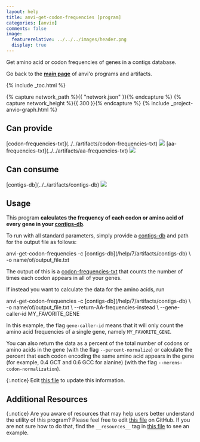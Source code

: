 ```yaml
---
layout: help
title: anvi-get-codon-frequencies [program]
categories: [anvio]
comments: false
image:
  featurerelative: ../../../images/header.png
  display: true
---
```


Get amino acid or codon frequencies of genes in a contigs database.

Go back to the **[main page](../../)** of anvi'o programs and artifacts.


{% include _toc.html %}
<div id="svg" class="subnetwork"></div>
{% capture network_path %}{{ "network.json" }}{% endcapture %}
{% capture network_height %}{{ 300 }}{% endcapture %}
{% include _project-anvio-graph.html %}


## Can provide

<p style="text-align: left" markdown="1"><span class="artifact-p">[codon-frequencies-txt](../../artifacts/codon-frequencies-txt) <img src="../../images/icons/TXT.png" class="artifact-icon-mini" /></span> <span class="artifact-p">[aa-frequencies-txt](../../artifacts/aa-frequencies-txt) <img src="../../images/icons/TXT.png" class="artifact-icon-mini" /></span></p>

## Can consume

<p style="text-align: left" markdown="1"><span class="artifact-r">[contigs-db](../../artifacts/contigs-db) <img src="../../images/icons/DB.png" class="artifact-icon-mini" /></span></p>

## Usage


This program **calculates the frequency of each codon or amino acid of every gene in your <span class="artifact-n">[contigs-db](/help/7/artifacts/contigs-db)</span>**. 

To run with all standard parameters, simply provide a <span class="artifact-n">[contigs-db](/help/7/artifacts/contigs-db)</span> and path for the output file as follows: 

<div class="codeblock" markdown="1">
anvi&#45;get&#45;codon&#45;frequencies &#45;c <span class="artifact&#45;n">[contigs&#45;db](/help/7/artifacts/contigs&#45;db)</span> \ 
                &#45;o name/of/output_file.txt 
</div>

The output of this is a <span class="artifact-n">[codon-frequencies-txt](/help/7/artifacts/codon-frequencies-txt)</span> that counts the number of times each codon appears in all of your genes.

If instead you want to calculate the data for the amino acids, run 

<div class="codeblock" markdown="1">
anvi&#45;get&#45;codon&#45;frequencies &#45;c <span class="artifact&#45;n">[contigs&#45;db](/help/7/artifacts/contigs&#45;db)</span> \ 
                &#45;o name/of/output_file.txt  \
                &#45;&#45;return&#45;AA&#45;frequencies&#45;instead \
                &#45;&#45;gene&#45;caller&#45;id MY_FAVORITE_GENE
</div>

In this example, the flag `gene-caller-id` means that it will only count the amino acid frequencies of a single gene, namely `MY_FAVORITE_GENE`.

You can also return the data as a percent of the total number of codons or amino acids in the gene (with the flag `--percent-normalize`) or calculate the percent that each codon encoding the same amino acid appears in the gene (for example, 0.4 GCT and 0.6 GCC for alanine) (with the flag `--merens-codon-normalization`). 


{:.notice}
Edit [this file](https://github.com/merenlab/anvio/tree/master/anvio/docs/programs/anvi-get-codon-frequencies.md) to update this information.


## Additional Resources



{:.notice}
Are you aware of resources that may help users better understand the utility of this program? Please feel free to edit [this file](https://github.com/merenlab/anvio/tree/master/bin/anvi-get-codon-frequencies) on GitHub. If you are not sure how to do that, find the `__resources__` tag in [this file](https://github.com/merenlab/anvio/blob/master/bin/anvi-interactive) to see an example.
